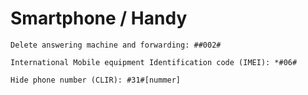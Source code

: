 # Smartphone / Handy

```text
Delete answering machine and forwarding: ##002#

International Mobile equipment Identification code (IMEI): *#06#

Hide phone number (CLIR): #31#[nummer]
```
